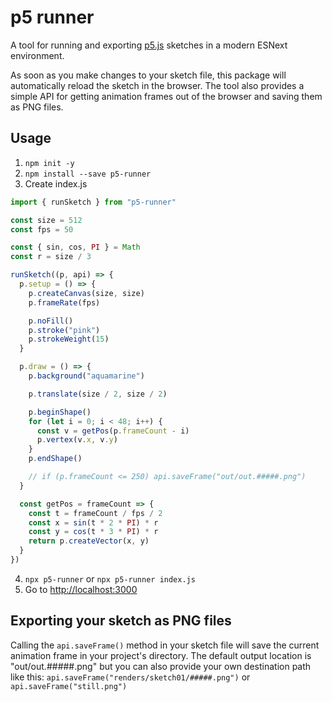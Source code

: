 # p5 runner

A tool for running and exporting [p5.js](https://p5js.org) sketches in a modern ESNext environment.

As soon as you make changes to your sketch file, this package will automatically reload the sketch in the browser. The tool also provides a simple API for getting animation frames out of the browser and saving them as PNG files.

## Usage

1. `npm init -y`
2. `npm install --save p5-runner`
3. Create index.js

```javascript
import { runSketch } from "p5-runner"

const size = 512
const fps = 50

const { sin, cos, PI } = Math
const r = size / 3

runSketch((p, api) => {
  p.setup = () => {
    p.createCanvas(size, size)
    p.frameRate(fps)

    p.noFill()
    p.stroke("pink")
    p.strokeWeight(15)
  }

  p.draw = () => {
    p.background("aquamarine")

    p.translate(size / 2, size / 2)

    p.beginShape()
    for (let i = 0; i < 48; i++) {
      const v = getPos(p.frameCount - i)
      p.vertex(v.x, v.y)
    }
    p.endShape()

    // if (p.frameCount <= 250) api.saveFrame("out/out.#####.png")
  }

  const getPos = frameCount => {
    const t = frameCount / fps / 2
    const x = sin(t * 2 * PI) * r
    const y = cos(t * 3 * PI) * r
    return p.createVector(x, y)
  }
})
```

4. `npx p5-runner` or `npx p5-runner index.js`
5. Go to [http://localhost:3000](http://localhost:3000)

## Exporting your sketch as PNG files

Calling the `api.saveFrame()` method in your sketch file will save the current animation frame in your project's directory. The default output location is "out/out.#####.png" but you can also provide your own destination path like this: `api.saveFrame("renders/sketch01/#####.png")` or `api.saveFrame("still.png")`
